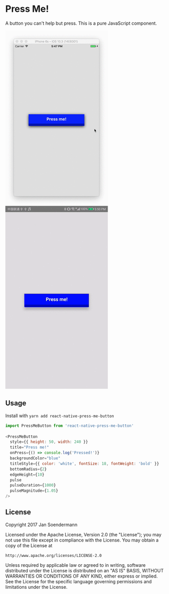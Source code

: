 # Press Me!

A button you can't help but press. This is a pure JavaScript component.

![react-native-press-me-button demo](https://github.com/jsoendermann/react-native-press-me-button/raw/master/imgs/ios.gif)
![react-native-press-me-button demo](https://github.com/jsoendermann/react-native-press-me-button/raw/master/imgs/android.gif)

## Usage

Install with `yarn add react-native-press-me-button`

```javascript
import PressMeButton from 'react-native-press-me-button'

<PressMeButton
  style={{ height: 50, width: 240 }}
  title="Press me!"
  onPress={() => console.log('Pressed!')}
  backgroundColor="blue"
  titleStyle={{ color: 'white', fontSize: 18, fontWeight: 'bold' }}
  bottomRadius={2}
  edgeHeight={10}
  pulse
  pulseDuration={1000}
  pulseMagnitude={1.05}
/>
```

## License

Copyright 2017 Jan Soendermann

Licensed under the Apache License, Version 2.0 (the "License");
you may not use this file except in compliance with the License.
You may obtain a copy of the License at

    http://www.apache.org/licenses/LICENSE-2.0

Unless required by applicable law or agreed to in writing, software
distributed under the License is distributed on an "AS IS" BASIS,
WITHOUT WARRANTIES OR CONDITIONS OF ANY KIND, either express or implied.
See the License for the specific language governing permissions and
limitations under the License.